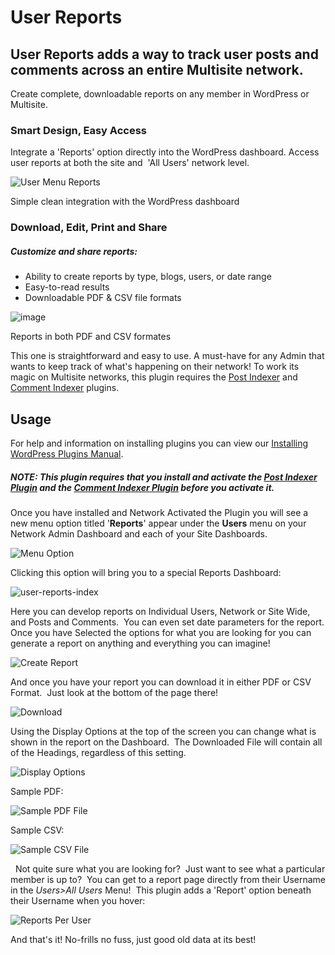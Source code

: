 # User Reports

## User Reports adds a way to track user posts and comments across an entire Multisite network.

Create complete, downloadable reports on any member in WordPress or Multisite.

### Smart Design, Easy Access

Integrate a 'Reports' option directly into the WordPress dashboard. Access user reports at both the site and  'All Users' network level. 

![User Menu Reports](http://premium.wpmudev.org/wp-content/uploads/2012/07/User-Menu-Reports.png)


 Simple clean integration with the WordPress dashboard

### Download, Edit, Print and Share

##### Customize and share reports:

*   Ability to create reports by type, blogs, users, or date range
*   Easy-to-read results
*   Downloadable PDF & CSV file formats


![image](http://premium.wpmudev.org/wp-content/uploads/2012/07/Sample-files-for-project-page1.png)


 Reports in both PDF and CSV formates

 This one is straightforward and easy to use. A must-have for any Admin that wants to keep track of what's happening on their network! To work its magic on Multisite networks, this plugin requires the [Post Indexer](http://premium.wpmudev.org/project/post-indexer/) and [Comment Indexer](http://premium.wpmudev.org/project/comment-indexer/) plugins.

## Usage

For help and information on installing plugins you can view our [Installing WordPress Plugins Manual](https://premium.wpmudev.org/manuals/wpmu-manual-2/installing-regular-plugins-on-wpmu/).

##### NOTE: This plugin requires that you **install** and **activate** the [Post Indexer Plugin](https://premium.wpmudev.org/project/post-indexer/) and the [Comment Indexer Plugin](https://premium.wpmudev.org/project/comment-indexer/) before you activate it.

Once you have installed and Network Activated the Plugin you will see a new menu option titled '**Reports**' appear under the **Users** menu on your  Network Admin Dashboard and each of your Site Dashboards. 

![Menu Option](https://premium.wpmudev.org/wp-content/uploads/2012/07/1-Menu.png)


 Clicking this option will bring you to a special Reports Dashboard: 

![user-reports-index](https://premium.wpmudev.org/wp-content/uploads/2012/07/user-reports-index.png)

 Here you can develop reports on Individual Users, Network or Site Wide, and Posts and Comments.  You can even set date parameters for the report. Once you have Selected the options for what you are looking for you can generate a report on anything and everything you can imagine! 

![Create Report](https://premium.wpmudev.org/wp-content/uploads/2012/07/Create-Report.png)


 And once you have your report you can download it in either PDF or CSV Format.  Just look at the bottom of the page there! 

![Download](https://premium.wpmudev.org/wp-content/uploads/2012/07/Download.png)


 Using the Display Options at the top of the screen you can change what is shown in the report on the Dashboard.  The Downloaded File will contain all of the Headings, regardless of this setting. 

![Display Options](https://premium.wpmudev.org/wp-content/uploads/2012/07/Display-Options.png)


 Sample PDF: 

![Sample PDF File](https://premium.wpmudev.org/wp-content/uploads/2012/07/Sample-PDF-File.png)


Sample CSV: 

![Sample CSV File](https://premium.wpmudev.org/wp-content/uploads/2012/07/Sample-CSV-File.png)


   Not quite sure what you are looking for?  Just want to see what a particular member is up to?  You can get to a report page directly from their Username in the _Users>All Users_ Menu!  This plugin adds a 'Report' option beneath their Username when you hover: 

![Reports Per User](https://premium.wpmudev.org/wp-content/uploads/2012/07/Reports-Per-User.png)


 And that's it! No-frills no fuss, just good old data at its best!
